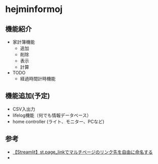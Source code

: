 # hejminformoj

## 機能紹介

- 家計簿機能
    - 追加
    - 削除
    - 表示
    - 計算
- TODO
    - 経過時間計時機能

## 機能追加(予定)
- CSV入出力
- lifelog機能（何でも情報データベース）
- home controller (ライト、モニター、PCなど)

## 参考
- [【Streamlit】st.page_linkでマルチページのリンク先を自由に命名する](https://qiita.com/Ayumu-y/items/ecbd4d1645a0fbacfd3d)
- []()